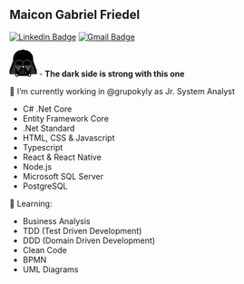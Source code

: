 ## Maicon Gabriel Friedel

[![Linkedin Badge](https://img.shields.io/badge/-Maicon%20Gabriel%20Friedel-3a465e?style=flat-square&logo=Linkedin&logoColor=white&link=https://www.linkedin.com/in/maicon-gabriel-friedel-882059173/)](https://www.linkedin.com/in/maicon-gabriel-friedel-882059173/)
[![Gmail Badge](https://img.shields.io/badge/-maicon.friedel@gmail.com-3a465e?style=flat-square&logo=Gmail&logoColor=white&link=mailto:maicon.friedel@gmail.com)](mailto:maicon.friedel@gmail.com)

<img src="https://github.com/maiconfriedel/maiconfriedel/blob/master/vader.png?raw=true" width="48" height="48" /> - **The dark side is strong with this one**

:hammer: I’m currently working in @grupokyly as Jr. System Analyst

- C# .Net Core
- Entity Framework Core
- .Net Standard
- HTML, CSS & Javascript
- Typescript
- React & React Native
- Node.js
- Microsoft SQL Server
- PostgreSQL

:book: Learning:

- Business Analysis
- TDD (Test Driven Development)
- DDD (Domain Driven Development)
- Clean Code
- BPMN
- UML Diagrams
